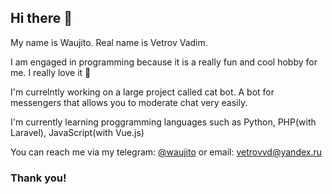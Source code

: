 ## Hi there 👋

My name is Waujito. Real name is Vetrov Vadim.

I am engaged in programming because it is a really fun and cool hobby for me. I really love it 💖

I'm currelntly working on a large project called cat bot.
A bot for messengers that allows you to moderate chat very easily.

I'm currently learning proggramming languages such as Python, PHP(with Laravel), JavaScript(with Vue.js)

You can reach me via my telegram: [@waujito](https://t.me/waujito) or email: [vetrovvd@yandex.ru](mailto:vetrovvd@yandex.ru)

### Thank you!
